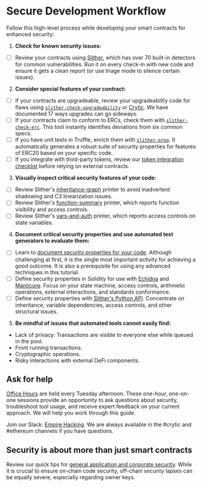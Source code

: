 # Secure Development Workflow

Follow this high-level process while developing your smart contracts for enhanced security:

1. **Check for known security issues:**

- [ ] Review your contracts using [Slither](https://github.com/crytic/slither), which has over 70 built-in detectors for common vulnerabilities. Run it on every check-in with new code and ensure it gets a clean report (or use triage mode to silence certain issues).

2. **Consider special features of your contract:**

- [ ] If your contracts are upgradeable, review your upgradeability code for flaws using [`slither-check-upgradeability`](https://github.com/crytic/slither/wiki/Upgradeability-Checks) or [Crytic](https://blog.trailofbits.com/2020/06/12/upgradeable-contracts-made-safer-with-crytic/). We have documented 17 ways upgrades can go sideways.
- [ ] If your contracts claim to conform to ERCs, check them with [`slither-check-erc`](https://github.com/crytic/slither/wiki/ERC-Conformance). This tool instantly identifies deviations from six common specs.
- [ ] If you have unit tests in Truffle, enrich them with [`slither-prop`](https://github.com/crytic/slither/wiki/Property-generation). It automatically generates a robust suite of security properties for features of ERC20 based on your specific code.
- [ ] If you integrate with third-party tokens, review our [token integration checklist](./token_integration.md) before relying on external contracts.

3. **Visually inspect critical security features of your code:**

- [ ] Review Slither's [inheritance-graph](https://github.com/trailofbits/slither/wiki/Printer-documentation#inheritance-graph) printer to avoid inadvertent shadowing and C3 linearization issues.
- [ ] Review Slither's [function-summary](https://github.com/trailofbits/slither/wiki/Printer-documentation#function-summary) printer, which reports function visibility and access controls.
- [ ] Review Slither's [vars-and-auth](https://github.com/trailofbits/slither/wiki/Printer-documentation#variables-written-and-authorization) printer, which reports access controls on state variables.

4. **Document critical security properties and use automated test generators to evaluate them:**

- [ ] Learn to [document security properties for your code](../program-analysis/). Although challenging at first, it is the single most important activity for achieving a good outcome. It is also a prerequisite for using any advanced techniques in this tutorial.
- [ ] Define security properties in Solidity for use with [Echidna](https://github.com/crytic/echidna) and [Manticore](https://manticore.readthedocs.io/en/latest/verifier.html). Focus on your state machine, access controls, arithmetic operations, external interactions, and standards conformance.
- [ ] Define security properties with [Slither's Python API](../program-analysis/slither). Concentrate on inheritance, variable dependencies, access controls, and other structural issues.

5. **Be mindful of issues that automated tools cannot easily find:**

- Lack of privacy: Transactions are visible to everyone else while queued in the pool.
- Front running transactions.
- Cryptographic operations.
- Risky interactions with external DeFi components.

## Ask for help

[Office Hours](https://meetings.hubspot.com/trailofbits/office-hours) are held every Tuesday afternoon. These one-hour, one-on-one sessions provide an opportunity to ask questions about security, troubleshoot tool usage, and receive expert feedback on your current approach. We will help you work through this guide.

Join our Slack: [Empire Hacking](https://join.slack.com/t/empirehacking/shared_invite/zt-h97bbrj8-1jwuiU33nnzg67JcvIciUw). We are always available in the #crytic and #ethereum channels if you have questions.

## Security is about more than just smart contracts

Review our quick tips for [general application and corporate security](https://docs.google.com/document/d/1-_0Wlwch_vtkPM4F-SdEXLjQYaYT7KoPlU2rjt7tkLQ/edit?usp=sharing). While it is crucial to ensure on-chain code security, off-chain security lapses can be equally severe, especially regarding owner keys.
